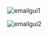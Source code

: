![emailgui1](https://user-images.githubusercontent.com/101598361/163653027-204f1547-0e12-423b-a67d-07bb41f8235a.png)

![emailgui2](https://user-images.githubusercontent.com/101598361/163653033-48bcffc8-2c36-43cc-aec3-cbe1cfc4508f.png)
